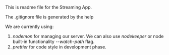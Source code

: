 This is readme file for the Streaming App.

The .gitignore file is generated by the help

We are currently using:
1. *nodemon* for managing our server. We can also use *nodekeeper* or node built-in functionality *--watch-path* flag.
2. *prettier* for code style in development phase. 